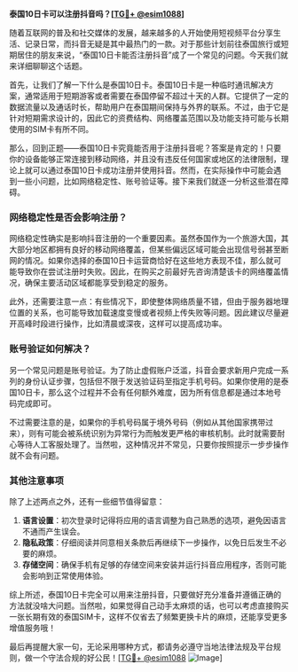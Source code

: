 **泰国10日卡可以注册抖音吗？[[TG💪+ @esim1088](https://t.me/s/esim1088)]**

随着互联网的普及和社交媒体的发展，越来越多的人开始使用短视频平台分享生活、记录日常，而抖音无疑是其中最热门的一款。对于那些计划前往泰国旅行或短期居住的朋友来说，“泰国10日卡能否注册抖音”成了一个常见的问题。今天我们就来详细聊聊这个话题。

首先，让我们了解一下什么是泰国10日卡。泰国10日卡是一种临时通讯解决方案，通常适用于短期游客或者需要在泰国停留不超过十天的人群。它提供了一定的数据流量以及通话时长，帮助用户在泰国期间保持与外界的联系。不过，由于它是针对短期需求设计的，因此它的资费结构、网络覆盖范围以及功能支持可能与长期使用的SIM卡有所不同。

那么，回到正题——泰国10日卡究竟能否用于注册抖音呢？答案是肯定的！只要你的设备能够正常连接到移动网络，并且没有违反任何国家或地区的法律限制，理论上就可以通过泰国10日卡成功注册并使用抖音。然而，在实际操作中可能会遇到一些小问题，比如网络稳定性、账号验证等。接下来我们就逐一分析这些潜在障碍。

### 网络稳定性是否会影响注册？

网络稳定性确实是影响抖音注册的一个重要因素。虽然泰国作为一个旅游大国，其大部分地区都拥有良好的移动网络覆盖，但某些偏远区域可能会出现信号弱甚至断网的情况。如果你选择的泰国10日卡运营商恰好在这些地方表现不佳，那么就可能导致你在尝试注册时失败。因此，在购买之前最好先咨询清楚该卡的网络覆盖情况，确保主要活动区域都能享受到稳定的服务。

此外，还需要注意一点：有些情况下，即使整体网络质量不错，但由于服务器地理位置的关系，也可能导致加载速度变慢或者视频上传失败等问题。因此建议尽量避开高峰时段进行操作，比如清晨或深夜，这样可以提高成功率。

### 账号验证如何解决？

另一个常见问题是账号验证。为了防止虚假账户泛滥，抖音会要求新用户完成一系列的身份认证步骤，包括但不限于发送验证码至指定手机号码。如果你使用的是泰国10日卡，那么这个过程并不会有任何额外难度，因为所有信息都是通过本地号码完成即可。

不过需要注意的是，如果你的手机号码属于境外号码（例如从其他国家携带过来），则有可能会被系统识别为异常行为而触发更严格的审核机制。此时就需要耐心等待人工客服处理了。当然啦，这种情况并不常见，只要你按照提示一步步操作就不会有问题。

### 其他注意事项

除了上述两点之外，还有一些细节值得留意：

1. **语言设置**：初次登录时记得将应用的语言调整为自己熟悉的选项，避免因语言不通而产生误会。
2. **隐私政策**：仔细阅读并同意相关条款后再继续下一步操作，以免日后发生不必要的麻烦。
3. **存储空间**：确保手机有足够的存储空间来安装并运行抖音应用程序，否则可能会影响到正常使用体验。

综上所述，泰国10日卡完全可以用来注册抖音，只要做好充分准备并遵循正确的方法就没啥大问题。当然啦，如果觉得自己动手太麻烦的话，也可以考虑直接购买一张长期有效的泰国SIM卡，这样不仅省去了频繁更换卡片的麻烦，还能享受更多增值服务哦！

最后再提醒大家一句，无论采用哪种方式，都请务必遵守当地法律法规及平台规则，做一个守法合规的好公民！[[TG💪+ @esim1088](https://t.me/s/esim1088) ![Image](https://i.postimg.cc/4NQfJmqS/Snipaste-2025-05-13-00-14-12.png)]